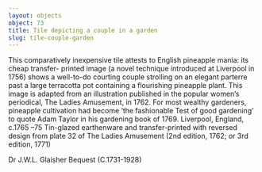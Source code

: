 ```yaml
---
layout: objects
object: 73
title: Tile depicting a couple in a garden
slug: tile-couple-garden
---
```

This comparatively inexpensive tile attests to English pineapple mania: its cheap transfer- printed image (a novel technique introduced at Liverpool in 1756) shows a well-to-do courting couple strolling on an elegant parterre past a large terracotta pot containing a flourishing pineapple plant. This image is adapted from  an illustration published in the popular  women’s periodical, The Ladies Amusement, in 1762. For most wealthy gardeners, pineapple cultivation had become ‘the fashionable Test of good gardening’ to quote Adam Taylor in his gardening book of 1769.  Liverpool, England, c.1765 –75  Tin-glazed earthenware and transfer-printed with reversed design from plate 32 of  The Ladies Amusement (2nd edition, 1762; or 3rd edition, 1771)  

Dr J.W.L. Glaisher Bequest (C.1731-1928)
